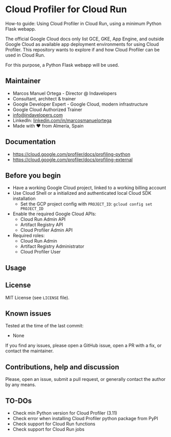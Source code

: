 # Cloud Profiler for Cloud Run

How-to guide: Using Cloud Profiler in Cloud Run, using a minimum Python Flask webapp.

The official Google Cloud docs only list GCE, GKE, App Engine, and outside Google Cloud as available app deployment environments for using Cloud Profiler.
This repository wants to explore if and how Cloud Profiler can be used in Cloud Run.

For this purpose, a Python Flask webapp will be used.

## Maintainer

- Marcos Manuel Ortega - Director @ Indavelopers
- Consultant, architect & trainer
- Google Developer Expert - Google Cloud, modern infrastructure
- Google Cloud Authorized Trainer
- <info@indavelopers.com>
- LinkedIn: [linkedin.com/in/marcosmanuelortega](https://www.linkedin.com/in/marcosmanuelortega/)
- Made with ❤️ from Almería, Spain

## Documentation

- <https://cloud.google.com/profiler/docs/profiling-python>
- <https://cloud.google.com/profiler/docs/profiling-external>

## Before you begin

- Have a working Google Cloud project, linked to a working billing account
- Use Cloud Shell or a initialized and authenticated local Cloud SDK installation
  - Set the GCP project config with `PROJECT_ID`: `gcloud config set PROJECT_ID`
- Enable the required Google Cloud APIs:
  - Cloud Run Admin API
  - Artifact Registry API
  - Cloud Profiler Admin API
- Required roles:
  - Cloud Run Admin
  - Artifact Registry Administrator
  - Cloud Profiler User

## Usage

## License

MIT License (see `LICENSE` file).

## Known issues

Tested at the time of the last commit:

- None

If you find any issues, please open a GitHub issue, open a PR with a fix, or contact the maintainer.

## Contributions, help and discussion

Please, open an issue, submit a pull request, or generally contact the author by any means.

## TO-DOs

- Check min Python version for Cloud Profiler (3.11)
- Check error when installing Cloud Profiler python package from PyPI
- Check support for Cloud Run functions
- Check support for Cloud Run jobs
